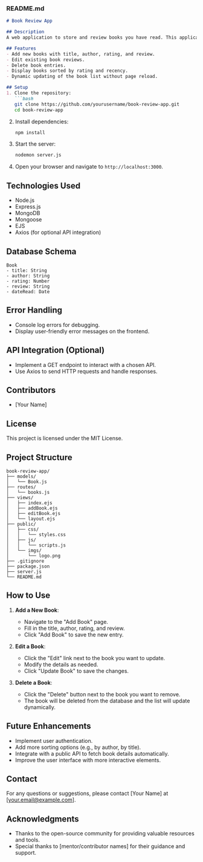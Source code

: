 ### README.md
```markdown
# Book Review App

## Description
A web application to store and review books you have read. This application allows users to add new books, edit existing reviews, delete book entries, and display books sorted by rating and recency.

## Features
- Add new books with title, author, rating, and review.
- Edit existing book reviews.
- Delete book entries.
- Display books sorted by rating and recency.
- Dynamic updating of the book list without page reload.

## Setup
1. Clone the repository:
   ```bash
   git clone https://github.com/yourusername/book-review-app.git
   cd book-review-app
   ```

2. Install dependencies:
   ```bash
   npm install
   ```

3. Start the server:
   ```bash
   nodemon server.js
   ```

4. Open your browser and navigate to `http://localhost:3000`.

## Technologies Used
- Node.js
- Express.js
- MongoDB
- Mongoose
- EJS
- Axios (for optional API integration)

## Database Schema
```
Book
- title: String
- author: String
- rating: Number
- review: String
- dateRead: Date
```

## Error Handling
- Console log errors for debugging.
- Display user-friendly error messages on the frontend.

## API Integration (Optional)
- Implement a GET endpoint to interact with a chosen API.
- Use Axios to send HTTP requests and handle responses.

## Contributors
- [Your Name]

## License
This project is licensed under the MIT License.

## Project Structure
```
book-review-app/
├── models/
│   └── Book.js
├── routes/
│   └── books.js
├── views/
│   ├── index.ejs
│   ├── addBook.ejs
│   ├── editBook.ejs
│   └── layout.ejs
├── public/
│   ├── css/
│   │   └── styles.css
│   ├── js/
│   │   └── scripts.js
│   └── imgs/
│       └── logo.png
├── .gitignore
├── package.json
├── server.js
└── README.md
```

## How to Use
1. **Add a New Book**:
   - Navigate to the "Add Book" page.
   - Fill in the title, author, rating, and review.
   - Click "Add Book" to save the new entry.

2. **Edit a Book**:
   - Click the "Edit" link next to the book you want to update.
   - Modify the details as needed.
   - Click "Update Book" to save the changes.

3. **Delete a Book**:
   - Click the "Delete" button next to the book you want to remove.
   - The book will be deleted from the database and the list will update dynamically.

## Future Enhancements
- Implement user authentication.
- Add more sorting options (e.g., by author, by title).
- Integrate with a public API to fetch book details automatically.
- Improve the user interface with more interactive elements.

## Contact
For any questions or suggestions, please contact [Your Name] at [your.email@example.com].

## Acknowledgments
- Thanks to the open-source community for providing valuable resources and tools.
- Special thanks to [mentor/contributor names] for their guidance and support.
